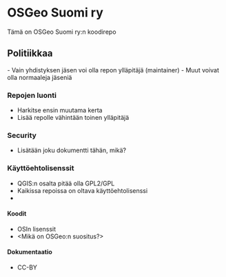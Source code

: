 # OSGeo Suomi ry

Tämä on OSGeo Suomi ry:n koodirepo

## Politiikkaa
<kesken>
- Vain yhdistyksen jäsen voi olla repon ylläpitäjä (maintainer) 
- Muut voivat olla normaaleja jäseniä

### Repojen luonti
- Harkitse ensin muutama kerta
- Lisää repolle vähintään toinen ylläpitäjä

### Security 
- Lisätään joku dokumentti tähän, mikä?

### Käyttöehtolisenssit
- QGIS:n osalta pitää olla GPL2/GPL
- Kaikissa repoissa on oltava käyttöehtolisenssi
- 

#### Koodit
- OSIn lisenssit
- <Mikä on OSGeo:n suositus?>

#### Dokumentaatio
- CC-BY


<!--

**Here are some ideas to get you started:**

🙋‍♀️ A short introduction - what is your organization all about?
🌈 Contribution guidelines - how can the community get involved?
👩‍💻 Useful resources - where can the community find your docs? Is there anything else the community should know?
🍿 Fun facts - what does your team eat for breakfast?
🧙 Remember, you can do mighty things with the power of [Markdown](https://docs.github.com/github/writing-on-github/getting-started-with-writing-and-formatting-on-github/basic-writing-and-formatting-syntax)
-->
